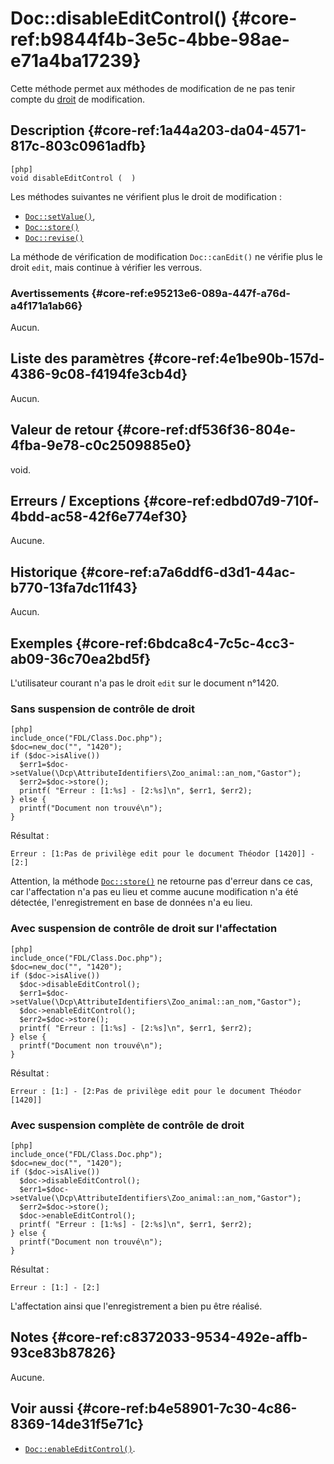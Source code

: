 # Doc::disableEditControl() {#core-ref:b9844f4b-3e5c-4bbe-98ae-e71a4ba17239}

<div class="short-description" markdown="1">

Cette méthode permet aux méthodes de modification de ne pas tenir compte du
[droit][acldoc] de modification. 

</div>

## Description {#core-ref:1a44a203-da04-4571-817c-803c0961adfb}

    [php]
    void disableEditControl (  )

Les méthodes suivantes ne vérifient plus le droit de modification :

*   [`Doc::setValue()`][setvalue],
*   [`Doc::store()`][store]
*   [`Doc::revise()`][revise]

La méthode de vérification de modification `Doc::canEdit()` ne vérifie plus le
droit `edit`, mais continue à vérifier les verrous.

### Avertissements {#core-ref:e95213e6-089a-447f-a76d-a4f171a1ab66}

Aucun.

## Liste des paramètres {#core-ref:4e1be90b-157d-4386-9c08-f4194fe3cb4d}

Aucun.

## Valeur de retour {#core-ref:df536f36-804e-4fba-9e78-c0c2509885e0}

void.

## Erreurs / Exceptions {#core-ref:edbd07d9-710f-4bdd-ac58-42f6e774ef30}

Aucune.

## Historique {#core-ref:a7a6ddf6-d3d1-44ac-b770-13fa7dc11f43}

Aucun.

## Exemples {#core-ref:6bdca8c4-7c5c-4cc3-ab09-36c70ea2bd5f}

L'utilisateur courant n'a pas le droit `edit` sur le document n°1420.

### Sans suspension de contrôle de droit

    [php]
    include_once("FDL/Class.Doc.php");
    $doc=new_doc("", "1420");
    if ($doc->isAlive()) 
      $err1=$doc->setValue(\Dcp\AttributeIdentifiers\Zoo_animal::an_nom,"Gastor");  
      $err2=$doc->store();
      printf( "Erreur : [1:%s] - [2:%s]\n", $err1, $err2);
    } else {
      printf("Document non trouvé\n");
    }

Résultat :

    Erreur : [1:Pas de privilège edit pour le document Théodor [1420]] - [2:]

Attention, la méthode [`Doc::store()`][store] ne retourne pas d'erreur dans ce cas, car
l'affectation n'a pas eu lieu et comme aucune modification n'a été détectée,
l'enregistrement en base de données n'a eu lieu.

### Avec suspension de contrôle de droit sur l'affectation

    [php]
    include_once("FDL/Class.Doc.php");
    $doc=new_doc("", "1420");
    if ($doc->isAlive()) 
      $doc->disableEditControl();
      $err1=$doc->setValue(\Dcp\AttributeIdentifiers\Zoo_animal::an_nom,"Gastor");  
      $doc->enableEditControl();
      $err2=$doc->store();
      printf( "Erreur : [1:%s] - [2:%s]\n", $err1, $err2);
    } else {
      printf("Document non trouvé\n");
    }

Résultat :

    Erreur : [1:] - [2:Pas de privilège edit pour le document Théodor [1420]]

### Avec suspension complète de contrôle de droit  

    [php]
    include_once("FDL/Class.Doc.php");
    $doc=new_doc("", "1420");
    if ($doc->isAlive()) 
      $doc->disableEditControl();
      $err1=$doc->setValue(\Dcp\AttributeIdentifiers\Zoo_animal::an_nom,"Gastor");  
      $err2=$doc->store();
      $doc->enableEditControl();
      printf( "Erreur : [1:%s] - [2:%s]\n", $err1, $err2);
    } else {
      printf("Document non trouvé\n");
    }

Résultat :

    Erreur : [1:] - [2:]


L'affectation ainsi que l'enregistrement a bien pu être réalisé.

## Notes {#core-ref:c8372033-9534-492e-affb-93ce83b87826}

Aucune.

## Voir aussi {#core-ref:b4e58901-7c30-4c86-8369-14de31f5e71c}

*   [`Doc::enableEditControl()`][enable].

<!-- links -->
[acldoc]:       #core-ref:a99dcc5f-f42f-4574-bbfa-d7bb0573c95d
[setvalue]:     #core-ref:febc397f-e629-4d47-955d-27cab8f4ed2f
[store]:        #core-ref:b8540d13-ece6-4e9e-9b72-6a56bca9da12
[revise]:       #core-ref:882e3730-0483-4dbc-9b9d-0d0b5cc31d38
[enable]:       #core-ref:3c9aba8e-50a6-41b0-82e9-64f63085e5e5